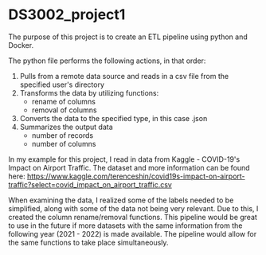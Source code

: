 # DS3002_project1

The purpose of this project is to create an ETL pipeline using python and Docker.

The python file performs the following actions, in that order:

  1) Pulls from a remote data source and reads in a csv file from the specified user's directory
  2) Transforms the data by utilizing functions:
      - rename of columns
      - removal of columns
  3) Converts the data to the specified type, in this case .json
  4) Summarizes the output data
      - number of records
      - number of columns
      
 In my example for this project, I read in data from Kaggle - COVID-19's Impact on Airport Traffic.
 The dataset and more information can be found here: https://www.kaggle.com/terenceshin/covid19s-impact-on-airport-traffic?select=covid_impact_on_airport_traffic.csv
 
 When examining the data, I realized some of the labels needed to be simplified, along with some of the data not being very relevant.
 Due to this, I created the column rename/removal functions. This pipeline would be great to use in the future if more datasets with the same 
 information from the following year (2021 - 2022) is made available. The pipeline would allow for the same functions to take place simultaneously.
